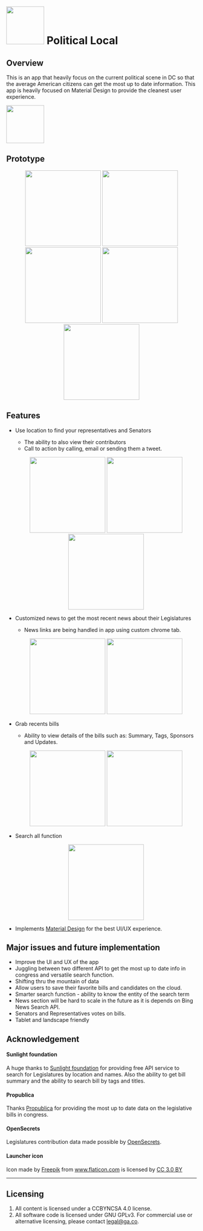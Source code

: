 # <img src="assets/ic_launcher.png" width=100> Political Local

## Overview
This is an app that heavily focus on the current political scene in DC so that the average American citizens can get the most up to date information. This app is heavily focused on Material Design to provide the cleanest user experience.

<a href="https://play.google.com/apps/testing/com.joelimyx.politicallocal"><img src="https://play.google.com/intl/en_us/badges/images/generic/en_badge_web_generic.png" height=100></a>

## Prototype
<p align="center">
  <img src="prototype/pro1.jpg" width=200>
  <img src="prototype/pro2.jpg" width=200>
  <img src="prototype/pro3.jpg" width=200>
  <img src="prototype/pro4.jpg" width=200>
  <img src="prototype/pro5.jpg" width=200>
</p>


## Features
- Use location to find your representatives and Senators
  - The ability to also view their contributors
  - Call to action by calling, email or sending them a tweet.
  <p align="center">
    <img src="screenshot/replist.png" width=200>
    <img src="screenshot/repcontrib.png" width=200>
    <img src="screenshot/repaction.png" width=200>
  </p>

- Customized news to get the most recent news about their Legislatures
  - News links are being handled in app using custom chrome tab.
  <p align="center">
    <img src="screenshot/news.png" width=200>
    <img src="screenshot/customchrome.png" width=200>
  </p>

- Grab recents bills
  - Ability to view details of the bills such as: Summary, Tags, Sponsors and Updates.
  <p align="center">
    <img src="screenshot/billlist.png" width=200>
    <img src="screenshot/billdetail.png" width=200>
  </p>
- Search all function
  <p align="center">
    <img src="screenshot/search.png" width=200>
  </p>
- Implements <a href="https://material.io/">Material Design</a> for the best UI/UX experience.

## Major issues and future implementation
- Improve the UI and UX of the app
- Juggling between two different API to get the most up to date info in congress and versatile search function.
- Shifting thru the mountain of data
- Allow users to save their favorite bills and candidates on the cloud.
- Smarter search function - ability to know the entity of the search term
- News section will be hard to scale in the future as it is depends on Bing News Search API.
- Senators and Representatives votes on bills.
- Tablet and landscape friendly

## Acknowledgement

#### Sunlight foundation
A huge thanks to <a href="https://sunlightfoundation.com/">Sunlight foundation</a> for providing free API service to search for Legislatures by location and names. Also the ability to get bill summary and the ability to search bill by tags and titles.

#### Propublica
Thanks <a href="https://propublica.org">Propublica</a> for providing the most up to date data on the legislative bills in congress.

#### OpenSecrets
Legislatures contribution data made possible by <a href="https://www.opensecrets.org/politicians/"> OpenSecrets</a>.

#### Launcher icon
<div>Icon made by <a href="http://www.freepik.com" title="Freepik">Freepik</a> from <a href="http://www.flaticon.com" title="Flaticon">www.flaticon.com</a> is licensed by <a href="http://creativecommons.org/licenses/by/3.0/" title="Creative Commons BY 3.0" target="_blank">CC 3.0 BY</a></div>

---

## Licensing
1. All content is licensed under a CC­BY­NC­SA 4.0 license.
2. All software code is licensed under GNU GPLv3. For commercial use or alternative licensing, please contact [legal@ga.co](mailto:legal@ga.co).

